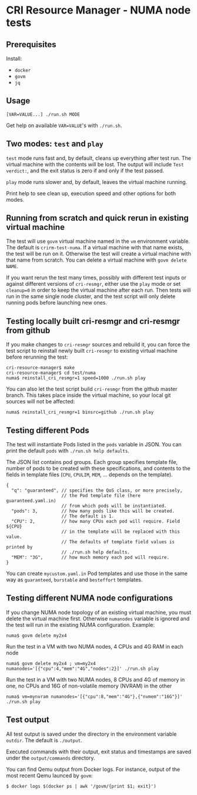 # CRI Resource Manager - NUMA node tests

## Prerequisites

Install:
- `docker`
- `govm`
- `jq`

## Usage

```
[VAR=VALUE...] ./run.sh MODE
```

Get help on available `VAR=VALUE`'s with `./run.sh`.

## Two modes: `test` and `play`

`test` mode runs fast and, by default, cleans up everything after test
run. The virtual machine with the contents will be lost. The output
will include `Test verdict:`, and the exit status is zero if and only
if the test passed.

`play` mode runs slower and, by default, leaves the virtual machine
running.

Print help to see clean up, execution speed and other options for both
modes.

## Running from scratch and quick rerun in existing virtual machine

The test will use `govm` virtual machine named in the `vm` environment
variable. The default is `crirm-test-numa`. If a virtual machine with
that name exists, the test will be run on it. Otherwise the test will
create a virtual machine with that name from scratch. You can delete a
virtual machine with `govm delete NAME`.

If you want rerun the test many times, possibly with different test
inputs or against different versions of `cri-resmgr`, either use the
`play` mode or set `cleanup=0` in order to keep the virtual machine
after each run. Then tests will run in the same single node cluster,
and the test script will only delete running pods before launching new
ones.

## Testing locally built cri-resmgr and cri-resmgr from github

If you make changes to `cri-resmgr` sources and rebuild it, you can
force the test script to reinstall newly built `cri-resmgr` to
existing virtual machine before rerunning the test:

```
cri-resource-manager$ make
cri-resource-manager$ cd test/numa
numa$ reinstall_cri_resmgr=1 speed=1000 ./run.sh play
```

You can also let the test script build `cri-resmgr` from the github
master branch. This takes place inside the virtual machine, so your
local git sources will not be affected:

```
numa$ reinstall_cri_resmgr=1 binsrc=github ./run.sh play
```

## Testing different Pods

The test will instantiate Pods listed in the `pods` variable in
JSON. You can print the default `pods` with `./run.sh help defaults`.

The JSON list contains pod groups. Each group specifies template file,
number of pods to be created with these specifications, and contents
to the fields in template files (`CPU`, `CPULIM`, `MEM`, ... depends
on the template).

```
{
  "q": "guaranteed", // specifies the QoS class, or more precisely,
                     // the Pod template file (here guaranteed.yaml.in)
                     // from which pods will be instantiated.
  "pods": 3,         // how many pods like this will be created.
                     // The default is 1.
  "CPU": 2,          // how many CPUs each pod will require. Field ${CPU}
                     // in the template will be replaced with this value.
                     // The defaults of template field values is printed by
                     // ./run.sh help defaults.
  "MEM": "3G",       // how much memory each pod will require.
}
```

You can create `mycustom.yaml.in` Pod templates and use those in the
same way as `guaranteed`, `burstable` and `besteffort` templates.

## Testing different NUMA node configurations

If you change NUMA node topology of an existing virtual machine, you
must delete the virtual machine first. Otherwise `numanodes` variable
is ignored and the test will run in the existing NUMA
configuration. Example:

```
numa$ govm delete my2x4
```

Run the test in a VM with two NUMA nodes, 4 CPUs and 4G RAM in each node
```
numa$ govm delete my2x4 ; vm=my2x4 numanodes='[{"cpu":4,"mem":"4G","nodes":2}]' ./run.sh play
```

Run the test in a VM with two NUMA nodes, 8 CPUs and 4G of memory in
one, no CPUs and 16G of non-volatile memory (NVRAM) in the other

```
numa$ vm=mynvram numanodes='[{"cpu":8,"mem":"4G"},{"nvmem":"16G"}]' ./run.sh play
```

## Test output

All test output is saved under the directory in the environment
variable `outdir`. The default is `./output`.

Executed commands with their output, exit status and timestamps are
saved under the `output/commands` directory.

You can find Qemu output from Docker logs. For instance, output of the
most recent Qemu launced by `govm`:
```
$ docker logs $(docker ps | awk '/govm/{print $1; exit}')
```
